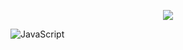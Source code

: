   <p align=center>  
  <img align=center src="https://github-readme-stats.vercel.app/api?username=HassanBFarhat&show_icons=true&theme=dark">
  </p>

<img alt="JavaScript" src="https://img.shields.io/badge/JavaScript?style=for-the-badge&logo=javascript&logoColor=%23F7DF1E">
